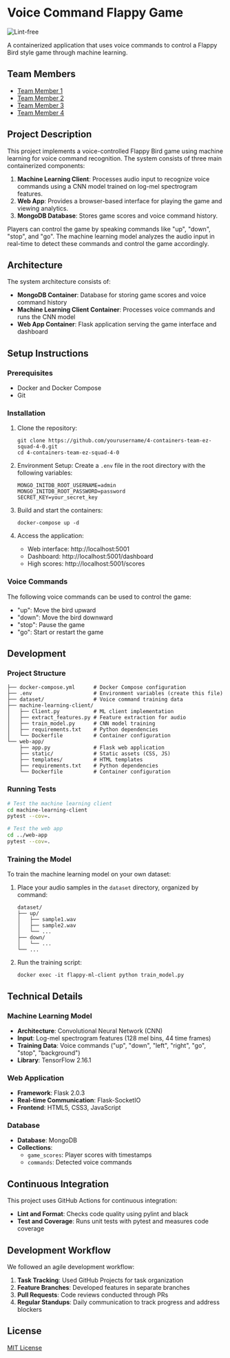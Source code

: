 # Voice Command Flappy Game

![Lint-free](https://github.com/nyu-software-engineering/containerized-app-exercise/actions/workflows/lint.yml/badge.svg)

A containerized application that uses voice commands to control a Flappy Bird style game through machine learning.

## Team Members

- [Team Member 1](https://github.com/username1)
- [Team Member 2](https://github.com/username2)
- [Team Member 3](https://github.com/username3)
- [Team Member 4](https://github.com/username3)

## Project Description

This project implements a voice-controlled Flappy Bird game using machine learning for voice command recognition. The system consists of three main containerized components:

1. **Machine Learning Client**: Processes audio input to recognize voice commands using a CNN model trained on log-mel spectrogram features.
2. **Web App**: Provides a browser-based interface for playing the game and viewing analytics.
3. **MongoDB Database**: Stores game scores and voice command history.

Players can control the game by speaking commands like "up", "down", "stop", and "go". The machine learning model analyzes the audio input in real-time to detect these commands and control the game accordingly.

## Architecture

The system architecture consists of:

- **MongoDB Container**: Database for storing game scores and voice command history
- **Machine Learning Client Container**: Processes voice commands and runs the CNN model
- **Web App Container**: Flask application serving the game interface and dashboard

## Setup Instructions

### Prerequisites

- Docker and Docker Compose
- Git

### Installation

1. Clone the repository:
   ```
   git clone https://github.com/yourusername/4-containers-team-ez-squad-4-0.git
   cd 4-containers-team-ez-squad-4-0
   ```

2. Environment Setup:
   Create a `.env` file in the root directory with the following variables:
   ```
   MONGO_INITDB_ROOT_USERNAME=admin
   MONGO_INITDB_ROOT_PASSWORD=password
   SECRET_KEY=your_secret_key
   ```

3. Build and start the containers:
   ```
   docker-compose up -d
   ```

4. Access the application:
   - Web interface: http://localhost:5001
   - Dashboard: http://localhost:5001/dashboard
   - High scores: http://localhost:5001/scores

### Voice Commands

The following voice commands can be used to control the game:
- "up": Move the bird upward
- "down": Move the bird downward
- "stop": Pause the game
- "go": Start or restart the game

## Development

### Project Structure

```
├── docker-compose.yml      # Docker Compose configuration
├── .env                    # Environment variables (create this file)
├── dataset/                # Voice command training data
├── machine-learning-client/
│   ├── Client.py           # ML client implementation
│   ├── extract_features.py # Feature extraction for audio
│   ├── train_model.py      # CNN model training
│   ├── requirements.txt    # Python dependencies
│   └── Dockerfile          # Container configuration
└── web-app/
    ├── app.py              # Flask web application
    ├── static/             # Static assets (CSS, JS)
    ├── templates/          # HTML templates
    ├── requirements.txt    # Python dependencies
    └── Dockerfile          # Container configuration
```

### Running Tests

```bash
# Test the machine learning client
cd machine-learning-client
pytest --cov=.

# Test the web app
cd ../web-app
pytest --cov=.
```

### Training the Model

To train the machine learning model on your own dataset:

1. Place your audio samples in the `dataset` directory, organized by command:
   ```
   dataset/
   ├── up/
   │   ├── sample1.wav
   │   ├── sample2.wav
   │   └── ...
   ├── down/
   │   └── ...
   └── ...
   ```

2. Run the training script:
   ```
   docker exec -it flappy-ml-client python train_model.py
   ```

## Technical Details

### Machine Learning Model

- **Architecture**: Convolutional Neural Network (CNN)
- **Input**: Log-mel spectrogram features (128 mel bins, 44 time frames)
- **Training Data**: Voice commands ("up", "down", "left", "right", "go", "stop", "background")
- **Library**: TensorFlow 2.16.1

### Web Application

- **Framework**: Flask 2.0.3
- **Real-time Communication**: Flask-SocketIO
- **Frontend**: HTML5, CSS3, JavaScript

### Database

- **Database**: MongoDB
- **Collections**:
  - `game_scores`: Player scores with timestamps
  - `commands`: Detected voice commands

## Continuous Integration

This project uses GitHub Actions for continuous integration:

- **Lint and Format**: Checks code quality using pylint and black
- **Test and Coverage**: Runs unit tests with pytest and measures code coverage

## Development Workflow

We followed an agile development workflow:

1. **Task Tracking**: Used GitHub Projects for task organization
2. **Feature Branches**: Developed features in separate branches
3. **Pull Requests**: Code reviews conducted through PRs
4. **Regular Standups**: Daily communication to track progress and address blockers

## License

[MIT License](LICENSE)
